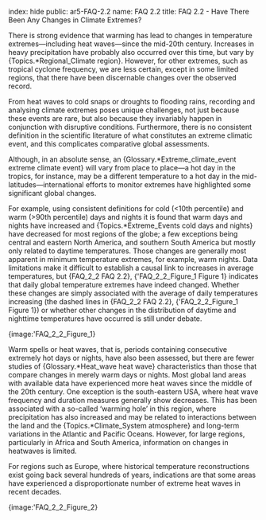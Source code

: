 index: hide
public: ar5-FAQ-2.2
name: FAQ 2.2
title: FAQ 2.2 - Have There Been Any Changes in Climate Extremes?

There is strong evidence that warming has lead to changes in temperature extremes—including heat waves—since the mid-20th century. Increases in heavy precipitation have probably also occurred over this time, but vary by {Topics.*Regional_Climate region}. However, for other extremes, such as tropical cyclone frequency, we are less certain, except in some limited regions, that there have been discernable changes over the observed record.

From heat waves to cold snaps or droughts to flooding rains, recording and analysing climate extremes poses unique challenges, not just because these events are rare, but also because they invariably happen in conjunction with disruptive conditions. Furthermore, there is no consistent definition in the scientific literature of what constitutes an extreme climatic event, and this complicates comparative global assessments.

Although, in an absolute sense, an {Glossary.*Extreme_climate_event extreme climate event} will vary from place to place—a hot day in the tropics, for instance, may be a different temperature to a hot day in the mid-latitudes—international efforts to monitor extremes have highlighted some significant global changes.

For example, using consistent definitions for cold (<10th percentile) and warm (>90th percentile) days and nights it is found that warm days and nights have increased and {Topics.*Extreme_Events cold days and nights} have decreased for most regions of the globe; a few exceptions being central and eastern North America, and southern South America but mostly only related to daytime temperatures. Those changes are generally most apparent in minimum temperature extremes, for example, warm nights. Data limitations make it difficult to establish a causal link to increases in average temperatures, but {FAQ_2_2 FAQ 2.2}, {'FAQ_2_2_Figure_1 Figure 1} indicates that daily global temperature extremes have indeed changed. Whether these changes are simply associated with the average of daily temperatures increasing (the dashed lines in {FAQ_2_2 FAQ 2.2}, {'FAQ_2_2_Figure_1 Figure 1}) or whether other changes in the distribution of daytime and nighttime temperatures have occurred is still under debate.

{image:'FAQ_2_2_Figure_1}

Warm spells or heat waves, that is, periods containing consecutive extremely hot days or nights, have also been assessed, but there are fewer studies of {Glossary.*Heat_wave heat wave} characteristics than those that compare changes in merely warm days or nights. Most global land areas with available data have experienced more heat waves since the middle of the 20th century. One exception is the south-eastern USA, where heat wave frequency and duration measures generally show decreases. This has been associated with a so-called ‘warming hole’ in this region, where precipitation has also increased and may be related to interactions between the land and the {Topics.*Climate_System atmosphere} and long-term variations in the Atlantic and Pacific Oceans. However, for large regions, particularly in Africa and South America, information on changes in heatwaves is limited.

For regions such as Europe, where historical temperature reconstructions exist going back several hundreds of years, indications are that some areas have experienced a disproportionate number of extreme heat waves in recent decades.

{image:'FAQ_2_2_Figure_2}
